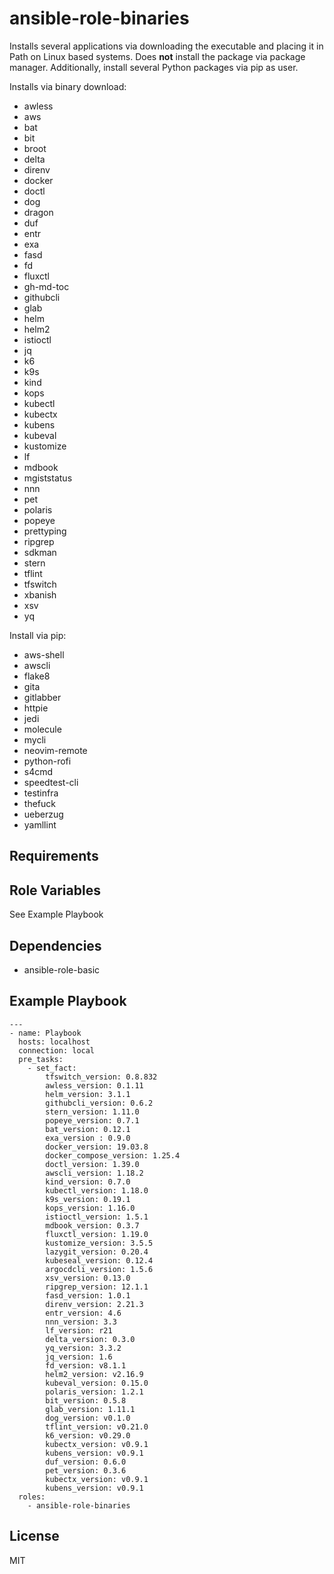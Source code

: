 ansible-role-binaries
=========

Installs several applications via downloading the executable and placing it in Path on Linux based systems. Does **not** install the package via package manager. Additionally, install several Python packages via pip as user.

Installs via binary download:

- awless
- aws
- bat
- bit
- broot
- delta
- direnv
- docker
- doctl
- dog
- dragon
- duf
- entr
- exa
- fasd
- fd
- fluxctl
- gh-md-toc
- githubcli
- glab
- helm
- helm2
- istioctl
- jq
- k6
- k9s
- kind
- kops
- kubectl
- kubectx
- kubens
- kubeval
- kustomize
- lf
- mdbook
- mgiststatus
- nnn
- pet
- polaris
- popeye
- prettyping
- ripgrep
- sdkman
- stern
- tflint
- tfswitch
- xbanish
- xsv
- yq

Install via pip:

- aws-shell
- awscli
- flake8
- gita
- gitlabber
- httpie
- jedi
- molecule
- mycli
- neovim-remote
- python-rofi
- s4cmd
- speedtest-cli
- testinfra
- thefuck
- ueberzug
- yamllint

Requirements
------------

Role Variables
--------------

See Example Playbook

Dependencies
------------

- ansible-role-basic

Example Playbook
----------------

```
---
- name: Playbook
  hosts: localhost
  connection: local
  pre_tasks:
    - set_fact:
        tfswitch_version: 0.8.832
        awless_version: 0.1.11
        helm_version: 3.1.1
        githubcli_version: 0.6.2
        stern_version: 1.11.0
        popeye_version: 0.7.1
        bat_version: 0.12.1
        exa_version : 0.9.0
        docker_version: 19.03.8
        docker_compose_version: 1.25.4
        doctl_version: 1.39.0
        awscli_version: 1.18.2
        kind_version: 0.7.0
        kubectl_version: 1.18.0
        k9s_version: 0.19.1
        kops_version: 1.16.0
        istioctl_version: 1.5.1
        mdbook_version: 0.3.7
        fluxctl_version: 1.19.0
        kustomize_version: 3.5.5
        lazygit_version: 0.20.4
        kubeseal_version: 0.12.4
        argocdcli_version: 1.5.6
        xsv_version: 0.13.0
        ripgrep_version: 12.1.1
        fasd_version: 1.0.1
        direnv_version: 2.21.3
        entr_version: 4.6
        nnn_version: 3.3
        lf_version: r21
        delta_version: 0.3.0
        yq_version: 3.3.2
        jq_version: 1.6
        fd_version: v8.1.1
        helm2_version: v2.16.9
        kubeval_version: 0.15.0
        polaris_version: 1.2.1
        bit_version: 0.5.8
        glab_version: 1.11.1
        dog_version: v0.1.0
        tflint_version: v0.21.0
        k6_version: v0.29.0
        kubectx_version: v0.9.1
        kubens_version: v0.9.1
        duf_version: 0.6.0
        pet_version: 0.3.6
        kubectx_version: v0.9.1
        kubens_version: v0.9.1
  roles:
    - ansible-role-binaries
```

License
-------

MIT
